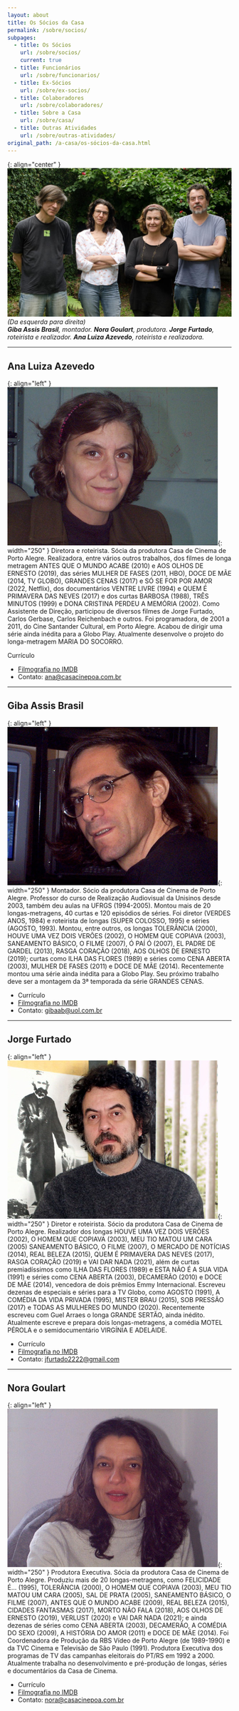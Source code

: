 ```yaml
---
layout: about
title: Os Sócios da Casa
permalink: /sobre/socios/
subpages:
  - title: Os Sócios
    url: /sobre/socios/
    current: true
  - title: Funcionários
    url: /sobre/funcionarios/
  - title: Ex-Sócios
    url: /sobre/ex-socios/
  - title: Colaboradores
    url: /sobre/colaboradores/
  - title: Sobre a Casa
    url: /sobre/casa/
  - title: Outras Atividades
    url: /sobre/outras-atividades/
original_path: /a-casa/os-sócios-da-casa.html
---
```

{: align="center" }
![](/uploads/casacine-3191_20x15.jpg)
*(Da esquerda para direita)\
**Giba Assis Brasil**, montador. **Nora Goulart**, produtora. **Jorge Furtado**, roteirista e realizador. **Ana Luiza Azevedo**, roteirista e realizadora.*

- - -

## Ana Luiza Azevedo

{: align="left" }
![](/uploads/ana_maior.jpg){: width="250" }
Diretora e roteirista. Sócia da produtora Casa de Cinema de Porto Alegre. Realizadora, entre vários outros trabalhos, dos filmes de longa metragem ANTES QUE O MUNDO ACABE (2010) e AOS OLHOS DE ERNESTO (2019), das séries MULHER DE FASES (2011, HBO), DOCE DE MÃE (2014, TV GLOBO), GRANDES CENAS (2017) e SÓ SE FOR POR AMOR (2022, Netflix), dos documentários VENTRE LIVRE (1994) e QUEM É PRIMAVERA DAS NEVES (2017) e dos curtas BARBOSA (1988), TRÊS MINUTOS (1999) e DONA CRISTINA PERDEU A MEMÓRIA (2002). Como Assistente de Direção, participou de diversos filmes de Jorge Furtado, Carlos Gerbase, Carlos Reichenbach e outros. Foi programadora, de 2001 a 2011, do Cine Santander Cultural, em Porto Alegre. Acabou de dirigir uma série ainda inédita para a Globo Play. Atualmente desenvolve o projeto do longa-metragem MARIA DO SOCORRO.

Currículo

* [Filmografia no IMDB](http://us.imdb.com/name/nm0044218/)
* C﻿ontato: [ana@casacinepoa.com.br](mailto:ana@casacinepoa.com.br)

- - -

## Giba Assis Brasil

{: align="left" }
![](/uploads/giba.jpg){: width="250" }
Montador. Sócio da produtora Casa de Cinema de Porto Alegre. Professor do curso de Realização Audiovisual da Unisinos desde 2003, também deu aulas na UFRGS (1994-2005). Montou mais de 20 longas-metragens, 40 curtas e 120 episódios de séries. Foi diretor (VERDES ANOS, 1984) e roteirista de longas (SUPER COLOSSO, 1995) e séries (AGOSTO, 1993). Montou, entre outros, os longas TOLERÂNCIA (2000), HOUVE UMA VEZ DOIS VERÕES (2002), O HOMEM QUE COPIAVA (2003), SANEAMENTO BÁSICO, O FILME (2007), Ó PAÍ Ó (2007), EL PADRE DE GARDEL (2013), RASGA CORAÇÃO (2018), AOS OLHOS DE ERNESTO (2019); curtas como ILHA DAS FLORES (1989) e séries como CENA ABERTA (2003), MULHER DE FASES (2011) e DOCE DE MÃE (2014). Recentemente montou uma série ainda inédita para a Globo Play. Seu próximo trabalho deve ser a montagem da 3ª temporada da série GRANDES CENAS.

* Currículo
* [Filmografia no IMDB](http://us.imdb.com/name/nm0039856/)
* C﻿ontato: [gibaab@uol.com.br](mailto:gibaab@uol.com.br)

- - -

## Jorge Furtado

{: align="left" }
![](/uploads/jorge.jpg){: width="250" }
Diretor e roteirista. Sócio da produtora Casa de Cinema de Porto Alegre. Realizador dos longas HOUVE UMA VEZ DOIS VERÕES (2002), O HOMEM QUE COPIAVA (2003), MEU TIO MATOU UM CARA (2005) SANEAMENTO BÁSICO, O FILME (2007), O MERCADO DE NOTÍCIAS (2014), REAL BELEZA (2015), QUEM É PRIMAVERA DAS NEVES (2017), RASGA CORAÇÃO (2019) e VAI DAR NADA (2021), além de curtas premiadíssimos como ILHA DAS FLORES (1989) e ESTA NÃO É A SUA VIDA (1991) e séries como CENA ABERTA (2003), DECAMERÃO (2010) e DOCE DE MÃE (2014), vencedora de dois prêmios Emmy Internacional. Escreveu dezenas de especiais e séries para a TV Globo, como AGOSTO (1991), A COMÉDIA DA VIDA PRIVADA (1995), MISTER BRAU (2015), SOB PRESSÃO (2017) e TODAS AS MULHERES DO MUNDO (2020). Recentemente escreveu com Guel Arraes o longa GRANDE SERTÃO, ainda inédito. Atualmente escreve e prepara dois longas-metragens, a comédia MOTEL PÉROLA e o semidocumentário VIRGÍNIA E ADELAIDE.

* Currículo
* [Filmografia no IMDB](http://us.imdb.com/name/nm0299134/)
* C﻿ontato: [jfurtado2222@gmail.com](mailto:jfurtado2222@gmail.com)

- - -

## Nora Goulart

{: align="left" }
![](/uploads/nora.jpg){: width="250" }
Produtora Executiva. Sócia da produtora Casa de Cinema de Porto Alegre. Produziu mais de 20 longas-metragens, como FELICIDADE É... (1995), TOLERÂNCIA (2000), O HOMEM QUE COPIAVA (2003), MEU TIO MATOU UM CARA (2005), SAL DE PRATA (2005), SANEAMENTO BÁSICO, O FILME (2007), ANTES QUE O MUNDO ACABE (2009), REAL BELEZA (2015), CIDADES FANTASMAS (2017), MORTO NÃO FALA (2018), AOS OLHOS DE ERNESTO (2O19), VERLUST (2020) e VAI DAR NADA (2021); e ainda dezenas de séries como CENA ABERTA (2003), DECAMERÃO, A COMÉDIA DO SEXO (2009), A HISTÓRIA DO AMOR (2011) e DOCE DE MÃE (2014). Foi Coordenadora de Produção da RBS Vídeo de Porto Alegre (de 1989-1990) e da TVC Cinema e Televisão de São Paulo (1991). Produtora Executiva dos programas de TV das campanhas eleitorais do PT/RS em 1992 a 2000. Atualmente trabalha no desenvolvimento e pré-produção de longas, séries e documentários da Casa de Cinema.

* Currículo
* [Filmografia no IMDB](http://us.imdb.com/name/nm0332291/)
* Contato: [nora@casacinepoa.com.br](mailto:nora@casacinepoa.com.br)

